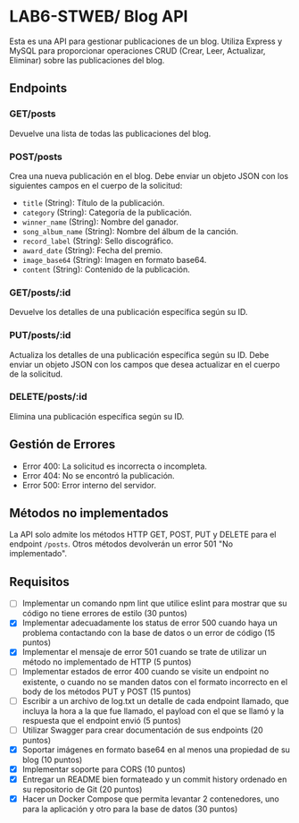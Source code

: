 
# LAB6-STWEB/ Blog API

Esta es una API para gestionar publicaciones de un blog. Utiliza Express y MySQL para proporcionar operaciones CRUD (Crear, Leer, Actualizar, Eliminar) sobre las publicaciones del blog.

## Endpoints

### GET/posts

Devuelve una lista de todas las publicaciones del blog.

### POST/posts

Crea una nueva publicación en el blog. Debe enviar un objeto JSON con los siguientes campos en el cuerpo de la solicitud:

- `title` (String): Título de la publicación.
- `category` (String): Categoría de la publicación.
- `winner_name` (String): Nombre del ganador.
- `song_album_name` (String): Nombre del álbum de la canción.
- `record_label` (String): Sello discográfico.
- `award_date` (String): Fecha del premio.
- `image_base64` (String): Imagen en formato base64.
- `content` (String): Contenido de la publicación.

### GET/posts/:id

Devuelve los detalles de una publicación específica según su ID.

### PUT/posts/:id

Actualiza los detalles de una publicación específica según su ID. Debe enviar un objeto JSON con los campos que desea actualizar en el cuerpo de la solicitud.

### DELETE/posts/:id

Elimina una publicación específica según su ID.

## Gestión de Errores

- Error 400: La solicitud es incorrecta o incompleta.
- Error 404: No se encontró la publicación.
- Error 500: Error interno del servidor.

## Métodos no implementados

La API solo admite los métodos HTTP GET, POST, PUT y DELETE para el endpoint `/posts`. Otros métodos devolverán un error 501 "No implementado".

## Requisitos

- [ ] Implementar un comando npm lint que utilice eslint para mostrar que su código no tiene errores de estilo (30 puntos)
- [X] Implementar adecuadamente los status de error 500 cuando haya un problema contactando con la base de datos o un error de código (15 puntos)
- [X] Implementar el mensaje de error 501 cuando se trate de utilizar un método no implementado de HTTP (5 puntos)
- [ ] Implementar estados de error 400 cuando se visite un endpoint no existente, o cuando no se manden datos con el formato incorrecto en el body de los métodos PUT y POST (15 puntos)
- [ ] Escribir a un archivo de log.txt un detalle de cada endpoint llamado, que incluya la hora a la que fue llamado, el payload con el que se llamó y la respuesta que el endpoint envió (5 puntos)
- [ ] Utilizar Swagger para crear documentación de sus endpoints (20 puntos)
- [X] Soportar imágenes en formato base64 en al menos una propiedad de su blog (10 puntos)
- [X] Implementar soporte para CORS (10 puntos)
- [X] Entregar un README bien formateado y un commit history ordenado en su repositorio de Git (20 puntos)
- [X] Hacer un Docker Compose que permita levantar 2 contenedores, uno para la aplicación y otro para la base de datos (30 puntos)
